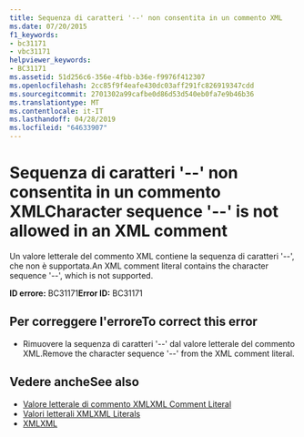 ```yaml
---
title: Sequenza di caratteri '--' non consentita in un commento XML
ms.date: 07/20/2015
f1_keywords:
- bc31171
- vbc31171
helpviewer_keywords:
- BC31171
ms.assetid: 51d256c6-356e-4fbb-b36e-f9976f412307
ms.openlocfilehash: 2cc85f9f4eafe430dc03aff291fc826919347cdd
ms.sourcegitcommit: 2701302a99cafbe0d86d53d540eb0fa7e9b46b36
ms.translationtype: MT
ms.contentlocale: it-IT
ms.lasthandoff: 04/28/2019
ms.locfileid: "64633907"
---
```

# <a name="character-sequence----is-not-allowed-in-an-xml-comment"></a><span data-ttu-id="3f446-102">Sequenza di caratteri '--' non consentita in un commento XML</span><span class="sxs-lookup"><span data-stu-id="3f446-102">Character sequence '--' is not allowed in an XML comment</span></span>
<span data-ttu-id="3f446-103">Un valore letterale del commento XML contiene la sequenza di caratteri '--', che non è supportata.</span><span class="sxs-lookup"><span data-stu-id="3f446-103">An XML comment literal contains the character sequence '--', which is not supported.</span></span>  
  
 <span data-ttu-id="3f446-104">**ID errore:** BC31171</span><span class="sxs-lookup"><span data-stu-id="3f446-104">**Error ID:** BC31171</span></span>  
  
## <a name="to-correct-this-error"></a><span data-ttu-id="3f446-105">Per correggere l'errore</span><span class="sxs-lookup"><span data-stu-id="3f446-105">To correct this error</span></span>  
  
- <span data-ttu-id="3f446-106">Rimuovere la sequenza di caratteri '--' dal valore letterale del commento XML.</span><span class="sxs-lookup"><span data-stu-id="3f446-106">Remove the character sequence '--' from the XML comment literal.</span></span>  
  
## <a name="see-also"></a><span data-ttu-id="3f446-107">Vedere anche</span><span class="sxs-lookup"><span data-stu-id="3f446-107">See also</span></span>

- [<span data-ttu-id="3f446-108">Valore letterale di commento XML</span><span class="sxs-lookup"><span data-stu-id="3f446-108">XML Comment Literal</span></span>](../../visual-basic/language-reference/xml-literals/xml-comment-literal.md)
- [<span data-ttu-id="3f446-109">Valori letterali XML</span><span class="sxs-lookup"><span data-stu-id="3f446-109">XML Literals</span></span>](../../visual-basic/language-reference/xml-literals/index.md)
- [<span data-ttu-id="3f446-110">XML</span><span class="sxs-lookup"><span data-stu-id="3f446-110">XML</span></span>](../../visual-basic/programming-guide/language-features/xml/index.md)
